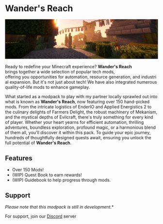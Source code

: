 # Wander's Reach

![Logo](.github/logos/mcbackground.jpg)

Ready to redefine your Minecraft experience? **Wander's Reach** brings together a wide selection of popular tech mods, offering you opportunities for automation, resource generation, and industrial expansion. But it's not just about tech! We have also integrated numerous quality-of-life mods to enhance gameplay.

What started as a modpack to play with my partner locally sprawled out into what is known as **Wander's Reach**, now featuring over 150 hand-picked mods. From the intricate logistics of EnderIO and Applied Energistics 2 to the culinary delights of Farmers Delight, the robust machinery of Mekanism, and the mystical depths of Evilcraft, there's truly something for every kind of player. Whether your heart yearns for efficient automation, thrilling adventures, boundless exploration, profound magic, or a harmonious blend of them all, you'll discover it within this pack. To guide your epic journey, hundreds of thoughtfully designed quests await, ensuring you unlock the full potential of **Wander's Reach**.

## Features

- Over 150 Mods!
- (WIP) Quest Book to earn rewards!
- (WIP) Guidebook to help progress through mods.

## Support

*Please note that this modpack is still in development.**

For support, join our [Discord](https://mee6.xyz/i/Rkv8YkaK5a) server
